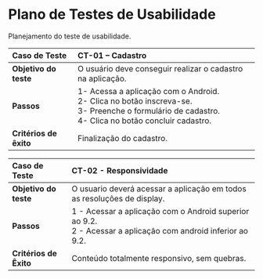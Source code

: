 # Plano de Testes de Usabilidade

Planejamento do teste de usabilidade.

|Caso de Teste| CT-01 – Cadastro| 
|:--|:--| 
|**Objetivo do teste**| O usuário deve conseguir realizar o cadastro na aplicação.| 
|**Passos**| 1- Acessa a aplicação com o Android. <br/> 2- Clica no botão inscreva-se.<br/> 3- Preenche o formulário de cadastro.<br/> 4- Clica no botão concluir cadastro.<br/>| 
|**Critérios de êxito**| Finalização do cadastro. | 

|Caso de Teste | CT-02 - Responsividade|
|:--|:--|
|**Objetivo do teste**| O usuario deverá acessar a aplicação em todos as resoluções de display.|
|**Passos**|1 - Acessar a aplicação com o Android superior ao 9.2.<br/>2 - Acessar a aplicação com android inferior ao 9.2.<br/>|
|**Critérios de Êxito**|Conteúdo totalmente responsivo, sem quebras.|
